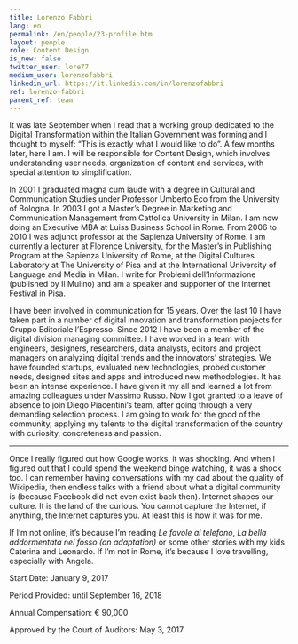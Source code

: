```yaml
---
title: Lorenzo Fabbri
lang: en
permalink: /en/people/23-profile.htm
layout: people
role: Content Design
is_new: false
twitter_user: lore77
medium_user: lorenzofabbri
linkedin_url: https://it.linkedin.com/in/lorenzofabbri
ref: lorenzo-fabbri
parent_ref: team
---
```

It was late September when I read that a working group dedicated to the Digital Transformation within the Italian Government was forming and I thought to myself: “This is exactly what I would like to do”. A few months later, here I am. I will be responsible for Content Design, which involves understanding user needs, organization of content and services, with special attention to simplification.

In 2001 I graduated magna cum laude with a degree in Cultural and Communication Studies under Professor Umberto Eco from the University of Bologna. In 2003 I got a Master’s Degree in Marketing and Communication Management from Cattolica University in Milan. I am now doing an Executive MBA at Luiss Business School in Rome. From 2006 to 2010 I was adjunct professor at the Sapienza University of Rome. I am currently a lecturer at Florence University, for the Master’s in Publishing Program at the Sapienza University of Rome, at the Digital Cultures Laboratory at The University of Pisa and at the International University of Language and Media in Milan. I write for Problemi dell’Informazione (published by Il Mulino) and am a speaker and supporter of the Internet Festival in Pisa.

I have been involved in communication for 15 years. Over the last 10 I have taken part in a number of digital innovation and transformation projects for Gruppo Editoriale l’Espresso. Since 2012 I have been a member of the digital division managing committee. I have worked in a team with engineers, designers, researchers, data analysts, editors and project managers on analyzing digital trends and the innovators’ strategies. We have founded startups, evaluated new technologies, probed customer needs, designed sites and apps and introduced new methodologies. It has been an intense experience. I have given it my all and learned a lot from amazing colleagues under Massimo Russo. Now I got granted to a leave of absence to join Diego Piacentini’s team, after going through a very demanding selection process. I am going to work for the good of the community, applying my talents to the digital transformation of the country with curiosity, concreteness and passion.

***

Once I really figured out how Google works, it was shocking. And when I figured out that I could spend the weekend binge watching, it was a shock too. I can remember having conversations with my dad about the quality of Wikipedia, then endless talks with a friend about what a digital community is (because Facebook did not even exist back then). Internet shapes our culture. It is the land of the curious. You cannot capture the Internet, if anything, the Internet captures you. At least this is how it was for me.

If I’m not online, it’s because I’m reading *Le favole al telefono*, *La bella addormentata nel fosso (an adaptation)* or some other stories with my kids Caterina and Leonardo. If I’m not in Rome, it’s because I love travelling, especially with Angela.

Start Date: January 9, 2017

Period Provided: until September 16, 2018

Annual Compensation:  € 90,000

Approved by the Court of Auditors:  May 3, 2017
